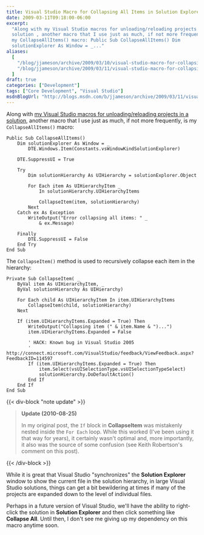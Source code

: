 ```yaml
---
title: Visual Studio Macro for Collapsing All Items in Solution Explorer
date: 2009-03-11T09:18:00-06:00
excerpt:
  "Along with my Visual Studio macros for unloading/reloading projects in a
  solution , another macro that I use just as much, if not more frequently, is
  my CollapseAllItems() macro: Public Sub CollapseAllItems() Dim
  solutionExplorer As Window = _..."
aliases:
  [
    "/blog/jjameson/archive/2009/03/10/visual-studio-macro-for-collapsing-all-items-in-solution-explorer.aspx",
    "/blog/jjameson/archive/2009/03/11/visual-studio-macro-for-collapsing-all-items-in-solution-explorer.aspx",
  ]
draft: true
categories: ["Development"]
tags: ["Core Development", "Visual Studio"]
msdnBlogUrl: "http://blogs.msdn.com/b/jjameson/archive/2009/03/11/visual-studio-macro-for-collapsing-all-items-in-solution-explorer.aspx"
---
```


Along with
[my Visual Studio macros for unloading/reloading projects in a solution](/blog/jjameson/2009/03/11/visual-studio-macros-for-unloading-reloading-projects),
another macro that I use just as much, if not more frequently, is my
`CollapseAllItems()` macro:

```VBA
Public Sub CollapseAllItems()
    Dim solutionExplorer As Window = _
        DTE.Windows.Item(Constants.vsWindowKindSolutionExplorer)

    DTE.SuppressUI = True

    Try
        Dim solutionHierarchy As UIHierarchy = solutionExplorer.Object

        For Each item As UIHierarchyItem _
            In solutionHierarchy.UIHierarchyItems

            CollapseItem(item, solutionHierarchy)
        Next
    Catch ex As Exception
        WriteOutput("Error collapsing all items: " _
            & ex.Message)

    Finally
        DTE.SuppressUI = False
    End Try
End Sub
```

The `CollapseItem()` method is used to recursively collapse each item in the
hierarchy:

```VBA
Private Sub CollapseItem( _
    ByVal item As UIHierarchyItem, _
    ByVal solutionHierarchy As UIHierarchy)

    For Each child As UIHierarchyItem In item.UIHierarchyItems
        CollapseItem(child, solutionHierarchy)
    Next

    If (item.UIHierarchyItems.Expanded = True) Then
        WriteOutput("Collapsing item (" & item.Name & ")...")
        item.UIHierarchyItems.Expanded = False

        ' HACK: Known bug in Visual Studio 2005
        ' http://connect.microsoft.com/VisualStudio/feedback/ViewFeedback.aspx?FeedbackID=114597
        If (item.UIHierarchyItems.Expanded = True) Then
            item.Select(vsUISelectionType.vsUISelectionTypeSelect)
            solutionHierarchy.DoDefaultAction()
        End If
    End If
End Sub
```

{{< div-block "note update" >}}

> **Update (2010-08-25)**
> 
> In my original post, the `If` block in **CollapseItem** was mistakenly nested
> inside the `For Each` loop. While this worked (I've been using it that way for
> years), it certainly wasn't optimal and, more importantly, it also was the
> source of some confusion (see Keith Robertson's comment on this post).

{{< /div-block >}}

While it is great that Visual Studio "synchronizes" the **Solution Explorer**
window to show the current file in the solution hierarchy, in large Visual
Studio solutions, things can get a bit bewildering at times if many of the
projects are expanded down to the level of individual files.

Perhaps in a future version of Visual Studio, we'll have the ability to
right-click the solution in **Solution Explorer** and then click something like
**Collapse All**. Until then, I don't see me giving up my dependency on this
macro anytime soon.
